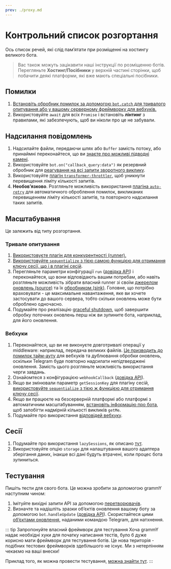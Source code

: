 ```yaml
---
prev: ./proxy.md
---
```


# Контрольний список розгортання

Ось список речей, які слід памʼятати при розміщенні на хостингу великого бота.

> Вас також можуть зацікавити наші інструкції по розміщенню ботів.
> Перегляньте **Хостинг/Посібники** у верхній частині сторінки, щоб побачити деякі платформи, які вже мають спеціальні посібники.

## Помилки

1. [Встановіть обробник помилок за допомогою `bot.catch` для тривалого опитування або у вашому серверному фреймворку для вебхуків.](../guide/errors.md)
2. Використовуйте `await` для всіх `Promise` і встановіть **лінтинг** з правилами, які забезпечують, щоб ви ніколи про це не забували.

## Надсилання повідомлень

1. Надсилайте файли, передаючи шлях або `Buffer` замість потоку, або принаймні переконайтеся, що ви [знаєте про можливі підводні камені](./transformers.md#випадки-використання-перетворювачів).
2. Використовуйте `bot.on("callback_query:data")` як резервний обробник для [реагування на всі запити зворотного виклику](../plugins/keyboard.md#відповідь-на-натискання).
3. Використовуйте [плагін `transformer-throttler`](../plugins/transformer-throttler.md), щоб уникнути перевищення ліміту кількості запитів.
4. **Необовʼязково**. Розгляньте можливість використання [плагіна `auto-retry`](../plugins/auto-retry.md) для автоматичного оброблення помилок, викликаних перевищенням ліміту кількості запитів, та повторного надсилання таких запитів.

## Масштабування

Це залежить від типу розгортання.

### Тривале опитування

1. [Використовуєте плагін для конкурентності (runner).](../plugins/runner.md)
2. [Використовуйте `sequentialize` з тією самою функцією для отримання ключу сесії, що і в плагіні сесій](./scaling.md#паралелізм-важкий).
3. Перегляньте параметри конфігурації `run` ([довідка API](https://deno.land/x/grammy_runner/mod.ts?s=run)) і переконайтеся, що вони відповідають вашим потребам, або навіть розгляньте можливість зібрати власний runner зі своїм [джерелом оновлень (source)](https://deno.land/x/grammy_runner/mod.ts?s=UpdateSource) та їх [обробником (sink)](https://deno.land/x/grammy_runner/mod.ts?s=UpdateSink).
   Головне, що потрібно враховувати - це максимальне навантаження, яке ви хочете застосувати до вашого сервера, тобто скільки оновлень може бути оброблено одночасно.
4. Подумайте про реалізацію [graceful shutdown](./reliability.md#graceful-shutdown), щоб завершити обробку поточних оновлень перш ніж ви зупините бота, наприклад, для його оновлення.

### Вебхуки

1. Переконайтеся, що ви не виконуєте довготривалі операції у middleware: наприклад, передача великих файлів.
   [Це призводить до помилок тайм-ауту](../guide/deployment-types.md#своєчасне-завершення-запитів-вебхуків) для вебхуків та дублювання обробки оновлень, оскільки Telegram буде повторно надсилати непідтверджені оновлення.
   Замість цього розгляньте можливість використання черги завдань.
2. Ознайомтеся з конфігурацією `webhookCallback` ([довідка API](https://deno.land/x/grammy/mod.ts?s=webhookCallback)).
3. Якщо ви змінювали параметр `getSessionKey` для плагіну сесій, [використовуйте `sequentialize` з тією ж функцією для отримання ключу сесії](./scaling.md#паралелізм-важкий).
4. Якщо ви працюєте на безсерверній платформі або платформі з автоматичним масштабуванням, [встановіть інформацію про бота](https://deno.land/x/grammy/mod.ts?s=BotConfig), щоб запобігти надмірній кількості викликів `getMe`.
5. Подумайте про використання [відповідей вебхуку](../guide/deployment-types.md#відповідь-вебхуку).

## Сесії

1. Подумайте про використання `lazySessions`, як описано [тут](../plugins/session.md#ліниві-сесії).
2. Використовуйте опцію `storage` для налаштування вашого адаптера зберігання даних, інакше всі дані будуть втрачені, коли процес бота зупиниться.

## Тестування

Пишіть тести для свого бота.
Це можна зробити за допомогою grammY наступним чином:

1. Імітуйте вихідні запити API за допомогою [перетворювачів](./transformers.md).
2. Визначте та надішліть зразки обʼєктів оновлення вашому боту за допомогою `bot.handleUpdate` ([довідка API](https://deno.land/x/grammy/mod.ts?s=Bot#method_handleUpdate_0)).
   Скористайтеся цими [обʼєктами оновлення](https://core.telegram.org/bots/webhooks#testing-your-bot-with-updates), наданими командою Telegram, для натхнення.

::: tip Запропонуйте власний фреймворк для тестування
Хоча grammY надає необхідні хуки для початку написання тестів, було б дуже корисно мати фреймворк для тестування ботів.
Це нова територія - подібних тестових фреймворків здебільшого не існує.
Ми з нетерпінням чекаємо на ваші внески!

Приклад того, як можна провести тестування, [можна знайти тут](https://github.com/PavelPolyakov/grammy-with-tests).
:::
